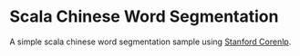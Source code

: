 # Scala Chinese Word Segmentation

A simple scala chinese word segmentation sample using [Stanford Corenlp](https://stanfordnlp.github.io/CoreNLP/).
